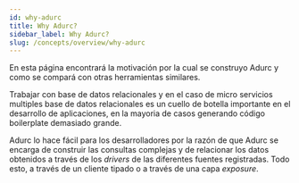 ```yaml
---
id: why-adurc
title: Why Adurc?
sidebar_label: Why Adurc?
slug: /concepts/overview/why-adurc
---
```


En esta página encontrará la motivación por la cual se construyo Adurc y como se compará con otras herramientas similares.

Trabajar con base de datos relacionales y en el caso de micro servicios multiples base de datos relacionales es un cuello de botella importante en el desarrollo de aplicaciones, en la mayoria de casos generando código boilerplate demasiado grande.

Adurc lo hace fácil para los desarrolladores por la razón de que Adurc se encarga de construir las consultas complejas y de relacionar los datos obtenidos a través de los _drivers_ de las diferentes fuentes registradas. Todo esto, a través de un cliente tipado o a través de una capa _exposure_.

